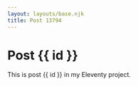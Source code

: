 ```yaml
---
layout: layouts/base.njk
title: Post 13794
---
```


# Post {{ id }}

This is post {{ id }} in my Eleventy project.
